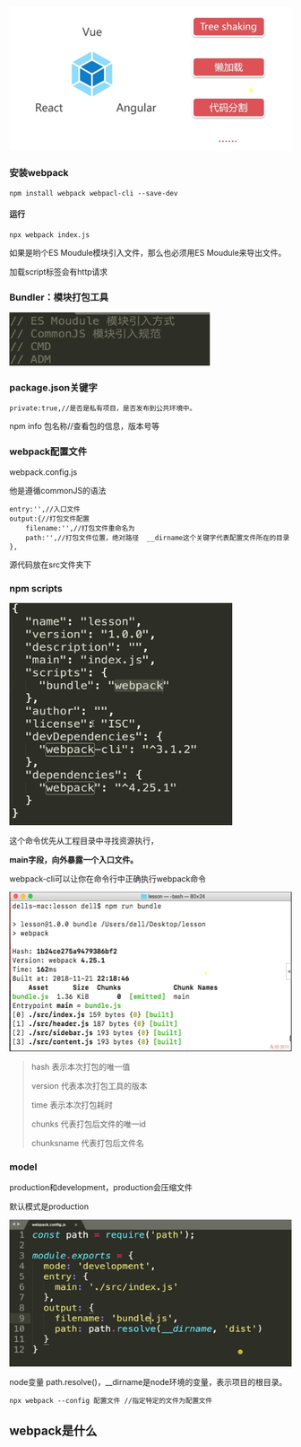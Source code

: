 ![image-20210531144713596](media/image-20210531144713596.png) 

### 安装webpack

```
npm install webpack webpacl-cli --save-dev
```

#### 运行

```
npx webpack index.js
```

如果是哟个ES Moudule模块引入文件，那么也必须用ES Moudule来导出文件。

加载script标签会有http请求

### Bundler：模块打包工具

![image-20210630162029264](media/image-20210630162029264.png) 

### package.json关键字

```
private:true,//是否是私有项目，是否发布到公共环境中。 
```

npm info 包名称//查看包的信息，版本号等

### webpack配置文件

webpack.config.js

他是遵循commonJS的语法

```
entry:'',//入口文件
output:{//打包文件配置
	filename:'',//打包文件重命名为
	path:'',//打包文件位置，绝对路径  __dirname这个关键字代表配置文件所在的目录
},
```

 

源代码放在src文件夹下



### npm scripts

![image-20210630174723725](media/image-20210630174723725.png) 

这个命令优先从工程目录中寻找资源执行，

**main字段，向外暴露一个入口文件。**

webpack-cli可以让你在命令行中正确执行webpack命令

![image-20210630175349694](media/image-20210630175349694.png)

> hash   表示本次打包的唯一值
>
> version 代表本次打包工具的版本
>
> time  表示本次打包耗时
>
> chunks 代表打包后文件的唯一id
>
> chunksname  代表打包后文件名

### model

production和development，production会压缩文件

默认模式是production

![image-20210630193445296](media/image-20210630193445296.png) 

node变量 path.resolve()，__dirname是node环境的变量，表示项目的根目录。

```
npx webpack --config 配置文件 //指定特定的文件为配置文件
```



## webpack是什么

